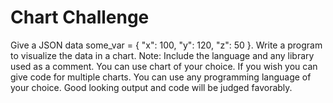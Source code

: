 # Chart Challenge

Give a JSON data some_var = { "x": 100, "y": 120, "z": 50 }.
Write a program to visualize the data in a chart.
Note:
Include the language and any library used as a comment.
You can use chart of your choice.
If you wish you can give code for multiple charts.
You can use any programming language of your choice.
Good looking output and code will be judged favorably.
